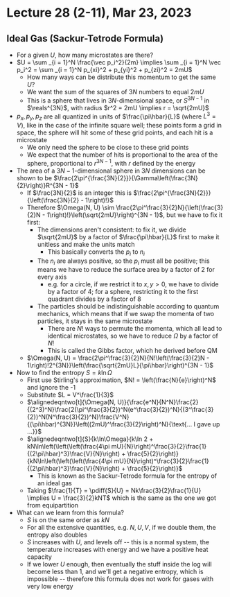 # Lecture 28 (2-11), Mar 23, 2023

## Ideal Gas (Sackur-Tetrode Formula)

* For a given $U$, how many microstates are there?
* $U = \sum _{i = 1}^N \frac{\vec p_i^2}{2m} \implies \sum _{i = 1}^N \vec p_i^2 = \sum _{i = 1}^N p_{xi}^2 + p_{yi}^2 + p_{zi}^2 = 2mU$
	* How many ways can be distribute this momentum to get the same $U$?
	* We want the sum of the squares of $3N$ numbers to equal $2mU$
	* This is a sphere that lives in $3N$-dimensional space, or $S^{3N - 1}$ in $\reals^{3N}$, with radius $r^2 = 2mU \implies r = \sqrt{2mU}$
* $p_x, p_y, p_z$ are all quantized in units of $\frac{\pi\hbar}{L}$ (where $L^3 = V$), like in the case of the infinite square well; these points form a grid in space, the sphere will hit some of these grid points, and each hit is a microstate
	* We only need the sphere to be close to these grid points
	* We expect that the number of hits is proportional to the area of the sphere, proportional to $r^{3N - 1}$, with $r$ defined by the energy
* The area of a $3N - 1$-dimensional sphere in $3N$ dimensions can be shown to be $\frac{2\pi^{\frac{3N}{2}}}{\Gamma\left(\frac{3N}{2}\right)}R^{3N - 1}$
	* If $\frac{3N}{2}$ is an integer this is $\frac{2\pi^{\frac{3N}{2}}}{\left(\frac{3N}{2} - 1\right)!}$
	* Therefore $\Omega(N, U) \sim \frac{2\pi^\frac{3}{2}N}{\left(\frac{3}{2}N - 1\right)!}\left(\sqrt{2mU}\right)^{3N - 1}$, but we have to fix it first:
		* The dimensions aren't consistent: to fix it, we divide $\sqrt{2mU}$ by a factor of $\frac{\pi\hbar}{L}$ first to make it unitless and make the units match
			* This basically converts the $p_i$ to $n_i$
		* The $n_i$ are always positive, so the $p_i$ must all be positive; this means we have to reduce the surface area by a factor of 2 for every axis
			* e.g. for a circle, if we restrict it to $x, y > 0$, we have to divide by a factor of 4; for a sphere, restricting it to the first quadrant divides by a factor of 8
		* The particles should be indistinguishable according to quantum mechanics, which means that if we swap the momenta of two particles, it stays in the same microstate
			* There are $N!$ ways to permute the momenta, which all lead to identical microstates, so we have to reduce $\Omega$ by a factor of $N!$
			* This is called the Gibbs factor, which he derived before QM
	* $\Omega(N, U) = \frac{2\pi^\frac{3}{2}N}{N!\left(\frac{3}{2}N - 1\right)!2^{3N}}\left(\frac{\sqrt{2mU}L}{\pi\hbar}\right)^{3N - 1}$
* Now to find the entropy $S = k\ln \Omega$
	* First use Stirling's approximation, $N! = \left(\frac{N}{e}\right)^N$ and ignore the -1
	* Substitute $L = V^\frac{1}{3}$
	* $\alignedeqntwo[t]{\Omega(N, U)}{\frac{e^N}{N^N}\frac{2}{(2^3)^N}\frac{2(\pi^\frac{3}{2})^N(e^\frac{3}{2})^N}{(3^\frac{3}{2})^N(N^\frac{3}{2})^N}\frac{V^N}{(\pi\hbar)^{3N}}\left((2mU)^\frac{3}{2}\right)^N}{\text{... I gave up ...}}$
	* $\alignedeqntwo[t]{S}{k\ln\Omega}{k\ln 2 + kN\ln\left(\left(\left(\frac{4\pi mU}{N}\right)^\frac{3}{2}\frac{1}{(2\pi\hbar)^3}\frac{V}{N}\right) + \frac{5}{2}\right)}{kN\ln\left(\left(\left(\frac{4\pi mU}{N}\right)^\frac{3}{2}\frac{1}{(2\pi\hbar)^3}\frac{V}{N}\right) + \frac{5}{2}\right)}$
		* This is known as the Sackur-Tetrode formula for the entropy of an ideal gas
	* Taking $\frac{1}{T} = \pdiff{S}{U} = Nk\frac{3}{2}\frac{1}{U} \implies U = \frac{3}{2}kNT$ which is the same as the one we got from equipartition
* What can we learn from this formula?
	* $S$ is on the same order as $kN$
	* For all the extensive quantities, e.g. $N, U, V$, if we double them, the entropy also doubles
	* $S$ increases with $U$, and levels off -- this is a normal system, the temperature increases with energy and we have a positive heat capacity
	* If we lower $U$ enough, then eventually the stuff inside the log will become less than 1, and we'll get a negative entropy, which is impossible -- therefore this formula does not work for gases with very low energy

